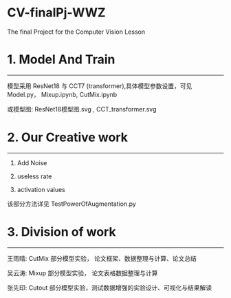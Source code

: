 # CV-finalPj-WWZ
The final Project for the Computer Vision Lesson 

# 1. Model And Train
----------------------------------
模型采用 ResNet18 与 CCT7 (transformer),具体模型参数设置，可见 Model.py， Mixup.ipynb, CutMix.ipynb

或模型图:  ResNet18模型图.svg , CCT_transformer.svg



# 2. Our Creative work 
----------------------------------
1. Add Noise

2. useless rate

3. activation values

该部分方法详见 TestPowerOfAugmentation.py 



# 3. Division of work
----------------------------------
王雨晴: CutMix 部分模型实验， 论文框架、数据整理与计算、论文总结

吴云涛: Mixup 部分模型实验， 论文表格数据整理与计算

张先印: Cutout 部分模型实验，测试数据增强的实验设计、可视化与结果解读
